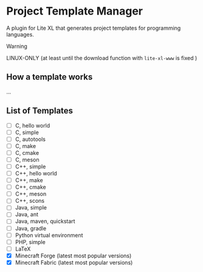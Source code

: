 # Project Template Manager

A plugin for Lite XL that generates project templates for programming languages.

> [!WARNING]
> LINUX-ONLY (at least until the download function with `lite-xl-www` is fixed )

## How a template works

...

<!-- TODO: write docs for how functions work -->
<!-- TODO: write docs for data storage -->

## List of Templates
  - [ ] C, hello world
  - [ ] C, simple
  - [ ] C, autotools
  - [ ] C, make
  - [ ] C, cmake
  - [ ] C, meson
  - [ ] C++, simple
  - [ ] C++, hello world
  - [ ] C++, make
  - [ ] C++, cmake
  - [ ] C++, meson
  - [ ] C++, scons
  - [ ] Java, simple
  - [ ] Java, ant
  - [ ] Java, maven, quickstart
  - [ ] Java, gradle
  - [ ] Python virtual environment
  - [ ] PHP, simple
  - [ ] LaTeX
  - [x] Minecraft Forge (latest most popular versions)
  - [x] Minecraft Fabric (latest most popular versions)

